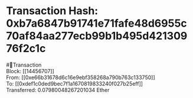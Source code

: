 
Transaction Hash: 0xb7a6847b91741e71fafe48d6955c70af84aa277ecb99b1b495d42130976f2c1c
====================================================================================
  
#💸Transaction  
Block: [[14456707]]  
From: [[0xe66b31678d6c16e9ebf358268a790b763c133750]]  
To: [[0xdef1c0ded9bec7f1a1670819833240f027b25eff]]  
Transferred: 0.07980048267201034 Ether